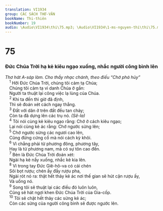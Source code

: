 ```yaml
---
translation: VI1934
group: CÁC SÁCH THƠ-VĂN
bookName: Thi-thiên 
bookNumber: 19
audio: \Audio\VI1934\thi\75.mp3; \Audio\VI1934\1-ms-nguyen-thi\thi\75.mp3
---
```


<div class="title"><h1>75</h1><h3>Đức Chúa Trời hạ kẻ kiêu ngạo xuống, nhắc người công bình lên</h3><i>Thơ hát A-sáp làm. Cho thầy nhạc chánh, theo điếu “Chớ phá hủy”</i></div>
<span class="verse thi_75_1"> <sup>1</sup> Hỡi Đức Chúa Trời, chúng tôi cảm tạ Chúa; <br/> Chúng tôi cảm tạ vì danh Chúa ở gần: <br/> Người ta thuật lại công việc lạ lùng của Chúa. <br/></span>
<span class="verse thi_75_2"> <sup>2</sup> Khi ta đến thì giờ đã định, <br/> Thì sẽ đoán xét cách ngay thẳng. <br/></span>
<span class="verse thi_75_3"> <sup>3</sup> Đất với dân ở trên đất đều tan chảy; <br/> Còn ta đã dựng lên các trụ nó. <em>(Sê-la)</em><br/></span>
<span class="verse thi_75_4"> <sup>4</sup> Tôi nói cùng kẻ kiêu ngạo rằng: Chớ ở cách kiêu ngạo; <br/> Lại nói cùng kẻ ác rằng: Chớ ngước sừng lên; <br/></span>
<span class="verse thi_75_5"> <sup>5</sup> Chớ ngước sừng các ngươi cao lên, <br/> Cũng đừng cứng cổ mà nói cách kỳ khôi. <br/></span>
<span class="verse thi_75_6"> <sup>6</sup> Vì chẳng phải từ phương đông, phương tây, <br/> Hay là từ phương nam, mà có sự tôn cao đến. <br/></span>
<span class="verse thi_75_7"> <sup>7</sup> Bèn là Đức Chúa Trời đoán xét: <br/> Ngài hạ kẻ nầy xuống, nhắc kẻ kia lên. <br/></span>
<span class="verse thi_75_8"> <sup>8</sup> Vì trong tay Đức Giê-hô-va có cái chén <br/> Sôi bọt rượu; chén ấy đầy rượu pha, <br/> Ngài rót nó ra: thật hết thảy kẻ ác nơi thế gian sẽ hút cặn rượu ấy, <br/> Và uống nó. <br/></span>
<span class="verse thi_75_9"> <sup>9</sup> Song tôi sẽ thuật lại các điều đó luôn luôn, <br/> Cũng sẽ hát ngợi khen Đức Chúa Trời của Gia-cốp. <br/></span>
<span class="verse thi_75_10"> <sup>10</sup> Tôi sẽ chặt hết thảy các sừng kẻ ác; <br/> Còn các sừng của người công bình sẽ được ngước lên. <br/></span>
